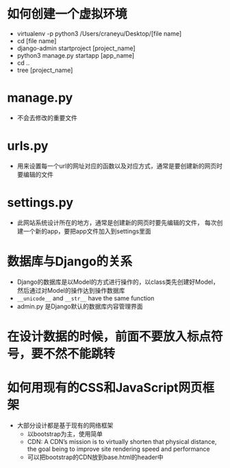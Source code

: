# 如何创建一个虚拟环境
- virtualenv -p python3 /Users/craneyu/Desktop/[file name]
- cd [file name]
- django-admin startproject [project_name]
- python3 manage.py startapp [app_name] 
- cd ..
- tree [project_name]

# manage.py
- 不会去修改的重要文件

# urls.py
- 用来设置每一个url的网址对应的函数以及对应方式，通常是要创建新的网页时要编辑的文件

# settings.py
- 此网站系统设计所在的地方，通常是创建新的网页时要先编辑的文件，
每次创建一个新的app，要把app文件加入到settings里面

# 数据库与Django的关系
- Django的数据库是以Model的方式进行操作的，以class类先创建好Model，然后通过对Model的操作达到操作数据库
- `__unicode__` and `__str__` have the same function
- admin.py 是Django默认的数据库内容管理界面

# 在设计数据的时候，前面不要放入标点符号，要不然不能跳转

# 如何用现有的CSS和JavaScript网页框架
- 大部分设计都是基于现有的网络框架
    - 以bootstrap为主，使用简单
    - CDN: A CDN’s mission is to virtually shorten that physical distance, 
    the goal being to improve site rendering speed and performance
    - 可以把bootstrap的CDN放到base.html的header中
